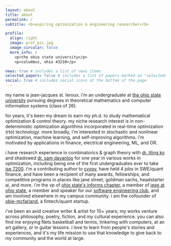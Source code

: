 ```yaml
---
layout: about
title: about
permalink: /
subtitle: <b>aspiring optimization & engineering researcher</b>

profile:
  align: right
  image: prof_pic.jpg
  image_circular: false
  more_info: >
    <p>the ohio state university</p>
    <p>columbus, ohio 43210</p>

news: true # includes a list of news items
selected_papers: false # includes a list of papers marked as "selected={true}"
social: true # includes social icons at the bottom of the page
---
```


my name is jean-jacques st. leroux. i'm an undergraduate at [the ohio state university](https://www.osu.edu/) pursuing degrees in theoretical mathematics and computer information systems (class of 26).

for years, it's been my dream to earn my ph.d. to study mathematical optimization & control theory. my niche research interest is in non-deterministic optimization algorithms incorporated in real-time optimization (rto) technology. more broadly, i'm interested in stochastic and nonlinear optimization, machine learning, and self-improving algorithms. i'm motivated by applications in finance, electrical engineering, ML, and OR.

i have research experience in combinatorics & graph theory with [dr. liling ko](https://lilingko.wordpress.com/) and shadowed [dr. sam davanloo](https://scholar.google.com/citations?hl=en&user=QsBCcBYAAAAJ&view_op=list_works&sortby=pubdate) for one year in various works in optimization, including being one of the first undergraduates ever to take [ise 7200](https://syllabi.engineering.osu.edu/syllabi/ise_7200). i'm a contributing author to [cvxpy](https://www.cvxpy.org/), have held 4 jobs in SWE/quant finance, and have been a recipient of many awards, fellowships, and competitive programs in places like jane street, goldman sachs, headstarter ai, and more. i'm the vp of [ohio state's informs chapter](https://u.osu.edu/informsosu/), a member of [ieee at ohio state](https://activities.osu.edu/involvement/student_organizations/find_a_student_org?i=826), a member and speaker for our [software engineering club](https://osu.dev/team/), and am involved elsewhere in my campus community. i am the cofounder of [obie-mcfarland](https://obiemcfarland.weebly.com/), a fintech/quant startup.

i've been an avid creative writer & artist for 10+ years; my works venture across philosophy, poetry, fiction, and my cultural experience. you can also find me enjoying Nets basketball and tennis, tinkering with computers, at an art gallery, or in guitar lessons. i love to learn from people's stories and experiences, and it's my life mission to use that knowledge to give back to my community and the world at large.
